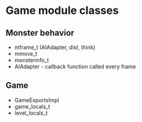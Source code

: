 # Game module classes

## Monster behavior

 * mframe_t (AIAdapter, dist, think)
 * mmove_t
 * monsterinfo_t
 * AIAdapter - callback function called every frame

## Game

 * GameExportsImpl
 * game_locals_t
 * level_locals_t
